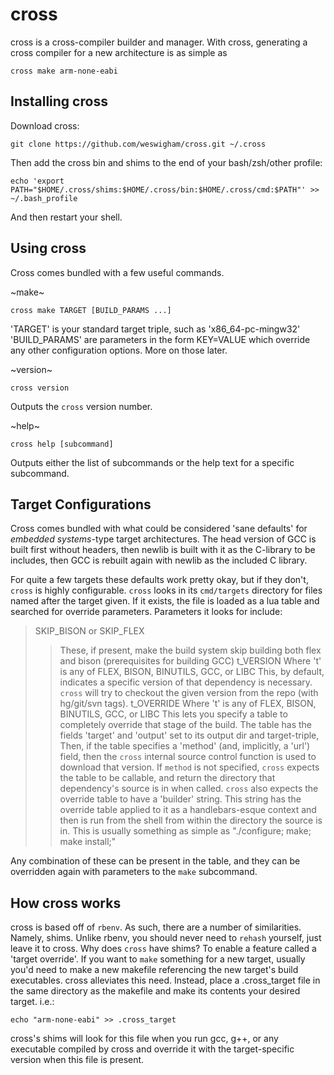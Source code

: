 cross
=====

cross is a cross-compiler builder and manager. With cross, generating a 
cross compiler for a new architecture is as simple as
```
cross make arm-none-eabi
```

Installing cross
----------------

Download cross:
```
git clone https://github.com/weswigham/cross.git ~/.cross
```

Then add the cross bin and shims to the end of your bash/zsh/other profile:
```
echo 'export PATH="$HOME/.cross/shims:$HOME/.cross/bin:$HOME/.cross/cmd:$PATH"' >> ~/.bash_profile
```

And then restart your shell.

Using cross
-----------
Cross comes bundled with a few useful commands.

~make~
```
cross make TARGET [BUILD_PARAMS ...]
```
'TARGET' is your standard target triple, such as 'x86_64-pc-mingw32'
'BUILD_PARAMS' are parameters in the form KEY=VALUE which override any other configuration options. More on those later.

~version~
```
cross version
```
Outputs the `cross` version number.

~help~
```
cross help [subcommand]
```
Outputs either the list of subcommands or the help text for a specific subcommand.

Target Configurations
---------------------
Cross comes bundled with what could be considered 'sane defaults' for _embedded systems_-type target architectures. The head version of 
GCC is built first without headers, then newlib is built with it as the C-library to be includes, then GCC is rebuilt again 
with newlib as the included C library.

For quite a few targets these defaults work pretty okay, but if they don't, `cross` is highly configurable. 
`cross` looks in its `cmd/targets` directory for files named after the target given. If it exists, the file is loaded
as a lua table and searched for override parameters. Parameters it looks for include:

>SKIP_BISON or SKIP_FLEX
>>These, if present, make the build system skip building both flex and bison (prerequisites for building GCC)
>t_VERSION
>>Where 't' is any of FLEX, BISON, BINUTILS, GCC, or LIBC 
>>This, by default, indicates a specific version of that dependency is necessary. `cross` will try to checkout the given version from the repo (with hg/git/svn tags).
>t_OVERRIDE 
>>Where 't' is any of FLEX, BISON, BINUTILS, GCC, or LIBC 
>>This lets you specify a table to completely override that stage of the build.
>>The table has the fields 'target' and 'output' set to its output dir and target-triple,
>>Then, if the table specifies a 'method' (and, implicitly, a 'url') field, then
>>the `cross` internal source control function is used to download that version.
>>If `method` is not specified, `cross` expects the table to be callable, and return the directory that dependency's source is in when called. 
>>`cross` also expects the override table to have a 'builder' string. This string has the override table applied to it as a handlebars-esque context
>>and then is run from the shell from within the directory the source is in. This is usually something as simple as
>> "./configure; make; make install;"

Any combination of these can be present in the table, and they can be overridden again with parameters to the `make` subcommand.


How cross works
---------------
cross is based off of `rbenv`. As such, there are a number of similarities. Namely, shims. Unlike rbenv, you should never need 
to `rehash` yourself, just leave it to cross. Why does `cross` have shims? To enable a feature called a 'target override'. If you
want to `make` something for a new target, usually you'd need to make a new makefile referencing the new target's build executables.
cross alleviates this need. Instead, place a .cross_target file in the same directory as the makefile and make its contents your desired target.
i.e.:
```
echo "arm-none-eabi" >> .cross_target
```
cross's shims will look for this file when you run gcc, g++, or any executable compiled by cross and override it with the target-specific version when this file is present.